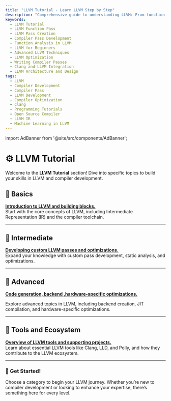 ```yaml
---
title: "LLVM Tutorial - Learn LLVM Step by Step"
description: "Comprehensive guide to understanding LLVM: From function passes to creating your own LLVM passes and developing a compiler pass. Ideal for learners and developers."
keywords:
  - LLVM Tutorial
  - LLVM Function Pass
  - LLVM Pass Creation
  - Compiler Pass Development
  - Function Analysis in LLVM
  - LLVM for Beginners
  - Advanced LLVM Techniques
  - LLVM Optimization
  - Writing Compiler Passes
  - Clang and LLVM Integration
  - LLVM Architecture and Design
tags:
  - LLVM
  - Compiler Development
  - Compiler Pass
  - LLVM Development
  - Compiler Optimization
  - Clang
  - Programming Tutorials
  - Open Source Compiler
  - LLVM IR
  - Machine Learning in LLVM
---
```

import AdBanner from '@site/src/components/AdBanner';

<div>
<AdBanner />
</div>


# ⚙️ LLVM Tutorial

Welcome to the **LLVM Tutorial** section! Dive into specific topics to build your skills in LLVM and compiler development.

## 🌈 Basics
**[Introduction to LLVM and building blocks.](llvm_basic/index.md)**  
Start with the core concepts of LLVM, including Intermediate Representation (IR) and the compiler toolchain.

---

## 🔧 Intermediate
**[Developing custom LLVM passes and optimizations.](./Intermediate/What_Is_LLVM_Passes.md)**  
Expand your knowledge with custom pass development, static analysis, and optimizations.

---
<div>
<AdBanner />
</div>



## 🚀 Advanced
**[Code generation, backend ,hardware-specific optimizations.](llvm_extras/index.md)**

Explore advanced topics in LLVM, including backend creation, JIT compilation, and hardware-specific optimizations.

---
<div>
<AdBanner />
</div>


## 📖 Tools and Ecosystem
**[Overview of LLVM tools and supporting projects.](#)**  
Learn about essential LLVM tools like Clang, LLD, and Polly, and how they contribute to the LLVM ecosystem.

<div>
<AdBanner />
</div>


---
<div>
<AdBanner />
</div>

### 🚀 Get Started!
Choose a category to begin your LLVM journey. Whether you’re new to compiler development or looking to enhance your expertise, there’s something here for every level.


<div>
<AdBanner />
</div>


